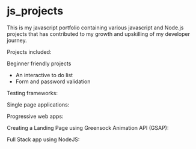 # js_projects

This is my javascript portfolio containing various javascript and Node.js projects that has contributed to my growth and upskilling of my developer journey.

Projects included:

Beginner friendly projects
- An interactive to do list 
- Form and password validation 

Testing frameworks:

Single page applications: 

Progressive web apps:

Creating a Landing Page using Greensock Animation API (GSAP):

Full Stack app using NodeJS:

